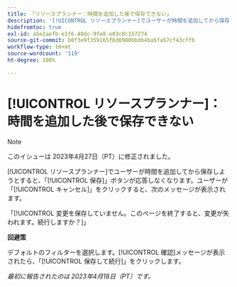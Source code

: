```yaml
---
title: 「リソースプランナー：時間を追加した後で保存できない」
description: '[!UICONTROL リソースプランナー]でユーザーが時間を追加してから保存しようとすると、「[!UICONTROL 保存]」ボタンが応答しなくなります。ユーザーが「[!UICONTROL キャンセル]」をクリックすると、未保存の変更に関するメッセージが表示されます。'
hidefromtoc: true
exl-id: a5e2aefb-e1f6-48dc-9fe8-e03c0c157274
source-git-commit: b0f3e9f359165f6d0900bbdb4ba5fa57cf43cffb
workflow-type: tm+mt
source-wordcount: '119'
ht-degree: 100%

---
```


# [!UICONTROL リソースプランナー]：時間を追加した後で保存できない

>[!NOTE]
>
>このイシューは 2023年4月27日（PT）に修正されました。

[!UICONTROL リソースプランナー]でユーザーが時間を追加してから保存しようとすると、「[!UICONTROL 保存]」ボタンが応答しなくなります。ユーザーが「[!UICONTROL キャンセル]」をクリックすると、次のメッセージが表示されます。

「[!UICONTROL 変更を保存していません。このページを終了すると、変更が失われます。続行しますか？]」

**回避策**

デフォルトのフィルターを選択します。[!UICONTROL 確認]メッセージが表示されたら、「[!UICONTROL 保存して続行]」をクリックします。

_最初に報告されたのは 2023年4月18日（PT）です。_
